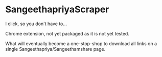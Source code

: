 SangeethapriyaScraper
=====================

I click, so you don't have to...

Chrome extension, not yet packaged as it is not yet tested.

What will eventually become a one-stop-shop to download all links on a single Sangeethapriya/Sangeethamshare page.
